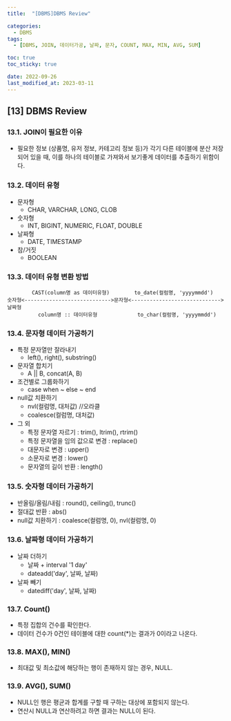 ```yaml
---
title:  "[DBMS]DBMS Review" 

categories:
  - DBMS
tags:
  - [DBMS, JOIN, 데이터가공, 날짜, 문자, COUNT, MAX, MIN, AVG, SUM]

toc: true
toc_sticky: true

date: 2022-09-26
last_modified_at: 2023-03-11
---
```

[13] DBMS Review
---
### 13.1. JOIN이 필요한 이유

- 필요한 정보 (상품명, 유저 정보, 카테고리 정보 등)가 각기 다른 테이블에 분산 저장되어 있을 때, 이를 하나의 테이블로 가져와서 보기좋게 데이터를 추출하기 위함이다.

### 13.2. 데이터 유형

- 문자형
  - CHAR, VARCHAR, LONG, CLOB
- 숫자형
  - INT, BIGINT, NUMERIC, FLOAT, DOUBLE
- 날짜형
  - DATE, TIMESTAMP
- 참/거짓
  - BOOLEAN

### 13.3. 데이터 유형 변환 방법

```
        CAST(column명 as 데이터유형)        to_date(컬럼명, 'yyyymmdd')
숫자형<---------------------------->문자형<----------------------------->날짜형
          column명 :: 데이터유형             to_char(컬럼명, 'yyyymmdd')
```

### 13.4. 문자형 데이터 가공하기

- 특정 문자열만 잘라내기
  - left(), right(), substring()
- 문자열 합치기
  - A || B, concat(A, B)
- 조건별로 그룹화하기
  - case when ~ else ~ end
- null값 치환하기
  - nvl(컬럼명, 대처값) //오라클
  - coalesce(컬럼명, 대처값)
- 그 외
  - 특정 문자열 자르기 : trim(), ltrim(), rtrim()
  - 특정 문자열을 임의 값으로 변경 : replace()
  - 대문자로 변경 : upper()
  - 소문자로 변경 : lower()
  - 문자열의 길이 반환 : length()

### 13.5. 숫자형 데이터 가공하기

- 반올림/올림/내림 : round(), ceiling(), trunc()
- 절대값 반환 : abs()
- null값 치환하기 : coalesce(컬럼명, 0), nvl(컬럼명, 0)

### 13.6. 날짜형 데이터 가공하기

- 날짜 더하기
  - 날짜 + interval '1 day'
  - dateadd('day', 날짜, 날짜)
- 날짜 빼기 
  - datediff('day', 날짜, 날짜)

### 13.7. Count()

- 특정 집합의 건수를 확인한다.
- 데이터 건수가 0건인 테이블에 대한 count(*)는 결과가 0이라고 나온다.

### 13.8. MAX(), MIN()

- 최대값 및 최소값에 해당하는 행이 존재하지 않는 경우, NULL.

### 13.9. AVG(), SUM()

- NULL인 행은 평균과 합계를 구할 때 구하는 대상에 포함되지 않는다.
- 연산시 NULL과 연산하려고 하면 결과는 NULL이 된다.